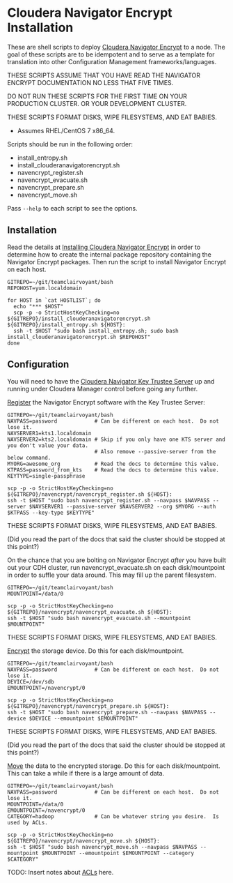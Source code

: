 # Cloudera Navigator Encrypt Installation

These are shell scripts to deploy [Cloudera Navigator Encrypt](https://www.cloudera.com/documentation/enterprise/latest/topics/sg_navigator_encrypt.html) to a node.  The goal of these scripts are to be idempotent and to serve as a template for translation into other Configuration Management frameworks/languages.

THESE SCRIPTS ASSUME THAT YOU HAVE READ THE NAVIGATOR ENCRYPT DOCUMENTATION NO LESS THAT FIVE TIMES.

DO NOT RUN THESE SCRIPTS FOR THE FIRST TIME ON YOUR PRODUCTION CLUSTER. OR YOUR DEVELOPMENT CLUSTER.

THESE SCRIPTS FORMAT DISKS, WIPE FILESYSTEMS, AND EAT BABIES.

* Assumes RHEL/CentOS 7 x86_64.

Scripts should be run in the following order:

* install_entropy.sh
* install_clouderanavigatorencrypt.sh
* navencrypt_register.sh
* navencrypt_evacuate.sh
* navencrypt_prepare.sh
* navencrypt_move.sh

Pass `--help` to each script to see the options.

## Installation

Read the details at [Installing Cloudera Navigator Encrypt](https://www.cloudera.com/documentation/enterprise/latest/topics/navigator_encrypt_install.html) in order to determine how to create the internal package repository containing the Navigator Encrypt packages.  Then run the script to install Navigator Encrypt on each host.

```
GITREPO=~/git/teamclairvoyant/bash
REPOHOST=yum.localdomain

for HOST in `cat HOSTLIST`; do
  echo "*** $HOST"
  scp -p -o StrictHostKeyChecking=no ${GITREPO}/install_clouderanavigatorencrypt.sh ${GITREPO}/install_entropy.sh ${HOST}:
  ssh -t $HOST "sudo bash install_entropy.sh; sudo bash install_clouderanavigatorencrypt.sh $REPOHOST"
done
```

## Configuration

You will need to have the [Cloudera Navigator Key Trustee Server](https://www.cloudera.com/documentation/enterprise/latest/topics/key_trustee_install.html) up and running under Cloudera Manager control before going any further.

[Register](https://www.cloudera.com/documentation/enterprise/latest/topics/navigator_encrypt_register.html) the Navigator Encrypt software with the Key Trustee Server:
```
GITREPO=~/git/teamclairvoyant/bash
NAVPASS=password            # Can be different on each host.  Do not lose it.
NAVSERVER1=kts1.localdomain
NAVSERVER2=kts2.localdomain # Skip if you only have one KTS server and you don't value your data.
                            # Also remove --passive-server from the below command.
MYORG=awesome_org           # Read the docs to determine this value.
KTPASS=password_from_kts    # Read the docs to determine this value.
KEYTYPE=single-passphrase

scp -p -o StrictHostKeyChecking=no ${GITREPO}/navencrypt/navencrypt_register.sh ${HOST}:
ssh -t $HOST "sudo bash navencrypt_register.sh --navpass $NAVPASS --server $NAVSERVER1 --passive-server $NAVSERVER2 --org $MYORG --auth $KTPASS --key-type $KEYTYPE"
```

THESE SCRIPTS FORMAT DISKS, WIPE FILESYSTEMS, AND EAT BABIES.

(Did you read the part of the docs that said the cluster should be stopped at this point?)

On the chance that you are bolting on Navigator Encrypt *after* you have built out your CDH cluster, run navencrypt_evacuate.sh on each disk/mountpoint in order to suffle your data around.  This may fill up the parent filesystem.
```
GITREPO=~/git/teamclairvoyant/bash
MOUNTPOINT=/data/0

scp -p -o StrictHostKeyChecking=no ${GITREPO}/navencrypt/navencrypt_evacuate.sh ${HOST}:
ssh -t $HOST "sudo bash navencrypt_evacuate.sh --mountpoint $MOUNTPOINT"
```

THESE SCRIPTS FORMAT DISKS, WIPE FILESYSTEMS, AND EAT BABIES.

[Encrypt](https://www.cloudera.com/documentation/enterprise/latest/topics/navigator_encrypt_prepare.html) the storage device.  Do this for each disk/mountpoint.
```
GITREPO=~/git/teamclairvoyant/bash
NAVPASS=password            # Can be different on each host.  Do not lose it.
DEVICE=/dev/sdb
EMOUNTPOINT=/navencrypt/0

scp -p -o StrictHostKeyChecking=no ${GITREPO}/navencrypt/navencrypt_prepare.sh ${HOST}:
ssh -t $HOST "sudo bash navencrypt_prepare.sh --navpass $NAVPASS --device $DEVICE --emountpoint $EMOUNTPOINT"
```

THESE SCRIPTS FORMAT DISKS, WIPE FILESYSTEMS, AND EAT BABIES.

(Did you read the part of the docs that said the cluster should be stopped at this point?)

[Move](https://www.cloudera.com/documentation/enterprise/latest/topics/navigator_encrypt_data.html) the data to the encrypted storage.  Do this for each disk/mountpoint.  This can take a while if there is a large amount of data.
```
GITREPO=~/git/teamclairvoyant/bash
NAVPASS=password            # Can be different on each host.  Do not lose it.
MOUNTPOINT=/data/0
EMOUNTPOINT=/navencrypt/0
CATEGORY=hadoop             # Can be whatever string you desire.  Is used by ACLs.

scp -p -o StrictHostKeyChecking=no ${GITREPO}/navencrypt/navencrypt_move.sh ${HOST}:
ssh -t $HOST "sudo bash navencrypt_move.sh --navpass $NAVPASS --mountpoint $MOUNTPOINT --emountpoint $EMOUNTPOINT --category $CATEGORY"
```

TODO: Insert notes about [ACLs](https://www.cloudera.com/documentation/enterprise/latest/topics/navigator_encrypt_acl.html) here.

